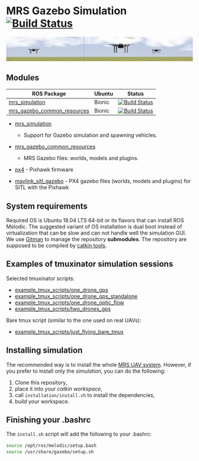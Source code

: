 # MRS Gazebo Simulation [![Build Status](https://travis-ci.com/ctu-mrs/simulation.svg?branch=master)](https://travis-ci.com/ctu-mrs/simulation)

![](.fig/thumbnail.jpg)

## Modules

| ROS Package                                                             | Ubuntu | Status                                                                                                                                      |
|-------------------------------------------------------------------------|--------|---------------------------------------------------------------------------------------------------------------------------------------------|
| [mrs_simulation](https://github.com/ctu-mrs/mrs_simulation)                     | Bionic | [![Build Status](https://travis-ci.com/ctu-mrs/mrs_simulation.svg?branch=master)](https://travis-ci.com/ctu-mrs/mrs_simulation)                     |
| [mrs_gazebo_common_resources](https://github.com/ctu-mrs/mrs_gazebo_common_resources)                     | Bionic | [![Build Status](https://travis-ci.com/ctu-mrs/mrs_gazebo_common_resources.svg?branch=master)](https://travis-ci.com/ctu-mrs/mrs_gazebo_common_resources)                     |

* [mrs_simulation](https://github.com/ctu-mrs/mrs_simulation)
  * Support for Gazebo simulation and spawning vehicles.

* [mrs_gazebo_common_resources](https://github.com/ctu-mrs/mrs_gazebo_common_resources)
  * MRS Gazebo files: worlds, models and plugins.

* [px4](https://github.com/ctu-mrs/px4_firmware) - Pixhawk firmware
* [mavlink_sitl_gazebo](https://github.com/ctu-mrs/px4_sitl_gazebo) - PX4 gazebo files (worlds, models and plugins) for SITL with the Pixhawk

## System requirements

Required OS is Ubuntu 18.04 LTS 64-bit or its flavors that can install ROS Melodic.
The suggested variant of OS installation is dual boot instead of virtualization that can be slow and can not handle well the simulation GUI.
We use [Gitman](https://github.com/jacebrowning/gitman) to manage the repository **submodules**.
The repository are supposed to be compiled by [catkin tools](https://catkin-tools.readthedocs.io).

## Examples of tmuxinator simulation sessions

Selected tmuxinator scripts:

- [example_tmux_scripts/one_drone_gps](example_tmux_scripts/one_drone_gps)
- [example_tmux_scripts/one_drone_gps_standalone](example_tmux_scripts/one_drone_gps_standalone)
- [example_tmux_scripts/one_drone_optic_flow](example_tmux_scripts/one_drone_optic_flow)
- [example_tmux_scripts/two_drones_gps](example_tmux_scripts/two_drones_gps)

Bare tmux script (similar to the one used on real UAVs):

- [example_tmux_scripts/just_flying_bare_tmux](example_tmux_scripts/just_flying_bare_tmux)

## Installing simulation

The recommended way is to install the whole [MRS UAV system](https://github.com/ctu-mrs/mrs_uav_system).
However, if you prefer to install only the *simulation*, you can do the following:

1. Clone this repository,
2. place it into your *catkin workspace*,
3. call ```installation/install.sh``` to install the dependencies,
4. build your workspace.

## Finishing your .bashrc

The `install.sh` script will add the following to your .bashrc:
```bash
source /opt/ros/melodic/setup.bash
source /usr/share/gazebo/setup.sh
```

